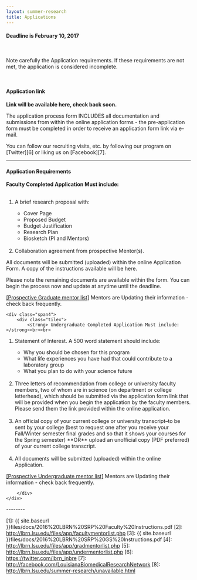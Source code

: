 ```yaml
---
layout: summer-research
title: Applications
---
```


<div class="alert alert-warning alert-block">
  <h4><strong>Deadline is February 10, 2017</strong></h4>
  <br>
  <p>
    Note carefully the Application requirements. If these requirements are not met, the application is considered incomplete.
  </p>
</div>
<br>

#### **Application link** ####

<!--<a href="https://redcap.lbrn.lsu.edu/surveys/?s=F4WWWNMM3R" class="btn btn-large #btn-primary" style="margin-bottom: 30px">2017 Summer Research Pre-Application (click here)</a>
-->

<b>Link will be available here, check back soon.</b>

The application process form INCLUDES all documentation and submissions from within the online application forms - the pre-application form must be completed in order to receive an application form link via e-mail.

You can follow our recruiting visits, etc. by following our program on [Twitter][6] or liking us on [Facebook][7].

--------

#### **Application Requirements** ####

<div class="row demo-tiles">
	<div class="span4">
		<div class="tilex">
			<strong> Faculty Completed Application Must include: </strong><br><br>
			<ol><li>A brief research proposal with:</li>
  <ul><li>Cover Page</li>
  <li>Proposed Budget</li>
  <li>Budget Justification</li>
  <li>Research Plan</li>
  <li>Biosketch (PI and Mentors)</li>
  </ul>
<br>
<li>Collaboration agreement from prospective Mentor(s).</li>
</ol>
<p>All documents will be submitted (uploaded) within the online Application Form. A copy of the instructions available will be here.<br>
<!--
<a href="../files/docs/2016%20LBRN%20SRP%20Faculty%20Instructions.pdf" target="_blank">[2016 LBRN SRP Faculty Instructions.pdf]</a>

-->
</p><p>Please note the remaining documents are available within the application. You can begin the process now and update at anytime until the deadline.</p>

<a href="http://lbrn.lsu.edu/summer-research/unavailable.html">[Prospective Faculty mentor list]</a>  Mentors are Updating their information - check back frequently.
		</div>
	</div>
	
	
	<div class="span4">
		<div class="tilex">
			<strong> Graduate Completed Application Must include: </strong><br><br>
 			<ol><li>Statement of Interest. Statement should include:</li>
  <ul><li>How this program will enhance your graduate research</li>
  <li>What you plan to do with your science future</li></ul><br>

<li>Brief 1-2 page outline of your graduate research plan.</li><br>

<li>Two letters of recommendation: one from a member of your graduate committee, one from your mentor(s) of the laboratory that you plan to work in (on department or college letterhead). In addition to addressing your potential for success in this project, the letters should also address the impact that this project will have on your these or dissertation research. The letters should be submitted by your committee member and mentor(s) via the application form link that will be provided when you begin the application. Please send them the link provided within the online application.</li><br>

<li>An official copy of your current college or university transcript–to be sent by your college directly to (best to request one after you receive your Fall/Winter semester final grades and that it shows your courses for the Spring semester) **OR** submit an unofficial copy (PDF or JPEG) of your current college transcript.</li></ol>

</p>All documents will be submitted (uploaded) within the online Application Form. A copy of the instructions will be available here. <br>
<!--
<a href="../files/docs/2016%20LBRN%20SRP%20Faculty%20Instructions.pdf" target="_blank">[2016 LBRN SRP GS Instructions.pdf]</a>.
-->
</p> <p>Please note the remaining documents are available within the form. You can begin the process now and update at anytime until the deadline.</p>

<a href="http://lbrn.lsu.edu/summer-research/unavailable.html">[Prospective Graduate mentor list]</a> Mentors are Updating their information - check back frequently.
		 </div>
	</div>
	
	
	<div class="span4">
		<div class="tilex">
			<strong> Undergraduate Completed Application Must include: </strong><br><br>
<ol><li>Statement of Interest. A 500 word statement should include:</li>
  <ul><li>Why you should be chosen for this program</li>
  <li>What life experiences you have had that could contribute to a laboratory group</li>
  <li>What you plan to do with your science future</li></ul><br>

<li>Three letters of recommendation from college or university faculty members, two of whom are in science (on department or college letterhead), which should be submitted via the application form link that will be provided when you begin the application by the faculty members. Please send them the link provided within the online application.</li><br>

<li>An official copy of your current college or university transcript–to be sent by your college (best to request one after you receive your Fall/Winter semester final grades and so that it shows your courses for the Spring semester) **OR** upload an unofficial copy (PDF preferred) of your current college transcript.</li><br>

<li>All documents will be submitted (uploaded) within the online Application.</li></ol>

<a href="http://lbrn.lsu.edu/summer-research/unavailable.html">[Prospective Undergraduate mentor list]</a> Mentors are Updating their information - check back frequently.

		</div>
	</div>
</div>
--------

[1]: {{ site.baseurl }}files/docs/2016%20LBRN%20SRP%20Faculty%20Instructions.pdf
[2]: http://lbrn.lsu.edu/files/app/facultymentorlist.php
[3]: {{ site.baseurl }}files/docs/2016%20LBRN%20SRP%20GS%20Instructions.pdf
[4]: http://lbrn.lsu.edu/files/app/gradmentorlist.php
[5]: http://lbrn.lsu.edu/files/app/undermentorlist.php
[6]: https://twitter.com/lbrn_inbre
[7]: http://facebook.com/LouisianaBiomedicalResearchNetwork
[8]: http://lbrn.lsu.edu/summer-research/unavailable.html

